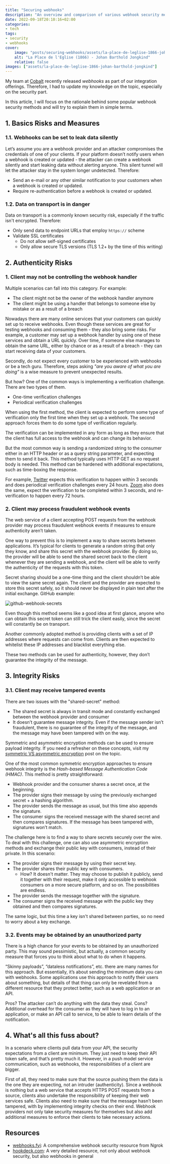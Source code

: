 ```yaml
---
title: "Securing webhooks"
description: "An overview and comparison of various webhook security methods"
date: 2022-09-18T20:10:16+02:00
categories:
- tech
tags:
- security
- webhooks
cover:
    image: "posts/securing-webhooks/assets/la-place-de-leglise-1866-johan-barthold-jongkind.jpg"
    alt: "La Place de l'Eglise (1866) - Johan Barthold Jongkind"
    relative: false
images: ["assets/la-place-de-leglise-1866-johan-barthold-jongkind"]
---
```


My team at [Cobalt](https://www.cobalt.io) recently released _webhooks_ as part of our integration offerings.
Therefore, I had to update my knowledge on the topic, especially on the security part.

In this article, I will focus on the rationale behind some popular webhook security methods and will try to explain
them in simple terms.

## 1. Basics Risks and Measures

### 1.1. Webhooks can be set to leak data silently

Let’s assume you are a webhook provider and an attacker compromises the credentials of one of your clients. If your
platform doesn’t notify users when a webhook is created or updated - the attacker can create a webhook silently and
start leaking data without alerting anyone. This silent tunnel will let the attacker stay in the system longer
undetected. Therefore:

- Send an e-mail or any other similar notification to your customers when a webhook is created or updated.
- Require re-authentication before a webhook is created or updated.

### 1.2. Data on transport is in danger

Data on transport is a commonly known security risk, especially if the traffic isn't encrypted. Therefore:

- Only send data to endpoint URLs that employ `https://` scheme
- Validate SSL certificates
  - Do not allow self-signed certificates
  - Only allow secure TLS versions (TLS 1.2+ by the time of this writing)

## 2. Authenticity Risks

### 1. Client may not be controlling the webhook handler

Multiple scenarios can fall into this category. For example:

- The client might not be the owner of the webhook handler anymore
- The client might be using a handler that belongs to someone else by mistake or as a result of a breach

Nowadays there are many online services that your customers can quickly set up to receive webhooks. Even though these
services are great for testing webhooks and consuming them - they also bring some risks. For example, a customer may
set up a webhook handler by using one of these services and obtain a URL quickly. Over time, if someone else manages
to obtain the same URL, either by chance or as a result of a breach - they can start receiving data of your customers.

Secondly, do not expect every customer to be experienced with webhooks or be a tech guru. Therefore, steps asking
_"are you aware of what you are doing"_ is a wise measure to prevent unexpected results.

But how? One of the common ways is implementing a verification challenge. There are two types of them.

- One-time verification challenges
- Periodical verification challenges

When using the first method, the client is expected to perform some type of verification only the first time
when they set up a webhook. The second approach forces them to do some type of verification regularly.

The verification can be implemented in any form as long as they ensure that the client has full access to the webhook
and can change its behavior.

But the most common way is sending a randomized string to the consumer either in an HTTP header or as a query string
parameter, and expecting them to send it back. This method typically uses HTTP GET as no request body is needed. This
method can be hardened with additional expectations, such as time-boxing the response.

For example,
[Twitter](https://developer.twitter.com/en/docs/twitter-api/enterprise/account-activity-api/guides/securing-webhooks)
expects this verification to happen within 3 seconds and does periodical verification challenges every 24 hours.
[Zoom](https://developer.twitter.com/en/docs/twitter-api/enterprise/account-activity-api/guides/securing-webhooks) also
does the same, expect the verification to be completed within 3 seconds, and re-verification to happen every 72 hours.

### 2. Client may process fraudulent webhook events

The web service of a client accepting POST requests from the webhook provider may process fraudulent webhook events if
measures to ensure authenticity aren’t taken.

One way to prevent this is to implement a way to share secrets between applications. It’s typical for clients to
generate a random string that only they know, and share this secret with the webhook provider. By doing so, the
provider will be able to send the shared secret back to the client whenever they are sending a webhook, and the client
will be able to verify the authenticity of the requests with this token.

Secret sharing should be a one-time thing and the client shouldn’t be able to view the same secret again. The client
and the provider are expected to store this secret safely, so it should never be displayed in plain text after the
initial exchange. GitHub example:

![github-webhook-secrets](assets/github-webhook-secrets.png)

Even though this method seems like a good idea at first glance, anyone who can obtain this secret token can still trick
the client easily, since the secret will constantly be on transport.

Another commonly adopted method is providing clients with a set of IP addresses where requests can come from. Clients
are then expected to whitelist these IP addresses and blacklist everything else.

These two methods can be used for authenticity, however, they don’t guarantee the integrity of the message.

## 3. Integrity Risks

### 3.1. Client may receive tampered events

There are two issues with the "shared-secret" method:

- The shared secret is always in transit mode and constantly exchanged between the webhook provider and consumer
- It doesn’t guarantee message integrity. Even if the message sender isn’t fraudulent, there is no guarantee of the
  integrity of the message, and the message may have been tampered with on the way.

Symmetric and asymmetric encryption methods can be used to ensure payload integrity. If you need a refresher on these
concepts, visit my
[symmetric VS asymmetric encryption](https://www.serhatdundar.com/posts/symmetric-and-asymmetric-encryption/) post on
the topic.

One of the most common symmetric encryption approaches to ensure webhook integrity is the
_Hash-based Message Authentication Code (HMAC)_. This method is pretty straightforward:

- Webhook provider and the consumer shares a secret once, at the beginning.
- The provider signs their message by using the previously exchanged secret + a hashing algorithm.
- The provider sends the message as usual, but this time also appends the signature.
- The consumer signs the received message with the shared secret and then compares signatures. If the message has been
  tampered with, signatures won’t match.

The challenge here is to find a way to share secrets securely over the wire. To deal with this challenge, one can also
use asymmetric encryption methods and exchange their public key with consumers, instead of their private. In this
scenario:

- The provider signs their message by using their secret key.
- The provider shares their public key with consumers.
  - How? It doesn't matter. They may choose to publish it publicly, send it together with their request, make it only
    accessible to webhook consumers on a more secure platform, and so on. The possibilities are endless.
- The provider sends the message together with the signature.
- The consumer signs the received message with the public key they obtained and then compares signatures.

The same logic, but this time a key isn't shared between parties, so no need to worry about a key exchange.

### 3.2. Events may be obtained by an unauthorized party

There is a high chance for your events to be obtained by an unauthorized party. This may sound pessimistic, but
actually, a common security measure that forces you to think about what to do when it happens.

“Skinny payloads”, “dataless notifications”, etc. there are many names for this approach. But essentially, it’s about
sending the minimum data you can with webhooks. Some applications use this approach to notify their users about
something, but details of that thing can only be revelated from a different resource that they protect better, such as
a web application or an API.

Pros? The attacker can’t do anything with the data they steal. Cons? Additional overhead for the consumer as they will
have to log in to an application, or make an API call to service, to be able to learn details of the notification.

## 4. What's all this fuss about?

In a scenario where clients pull data from your API, the security expectations from a client are minimum. They just
need to keep their API token safe, and that’s pretty much it. However, in a push model service communication, such as
webhooks, the responsibilities of a client are bigger.

First of all, they need to make sure that the source pushing them the data is the one they are expecting, not an
intruder (authenticity). Since a webhook is nothing but a web service that accepts HTTPS POST requests from a source,
clients also undertake the responsibility of keeping their web services safe. Clients also need to make sure that the
message hasn’t been tampered, with by implementing integrity checks on their end. Webhook providers not only take
security measures for themselves but also add additional measures to enforce their clients to take necessary actions.

## Resources

- [webhooks.fyi](https://webhooks.fyi/): A comprehensive webhook security resource from Ngrok
- [hookdeck.com](https://hookdeck.com/webhooks/guides/complete-guide-to-webhook-security#webhook-security-concerns): A very detailed resource, not only about webhook security, but also webhooks in general

